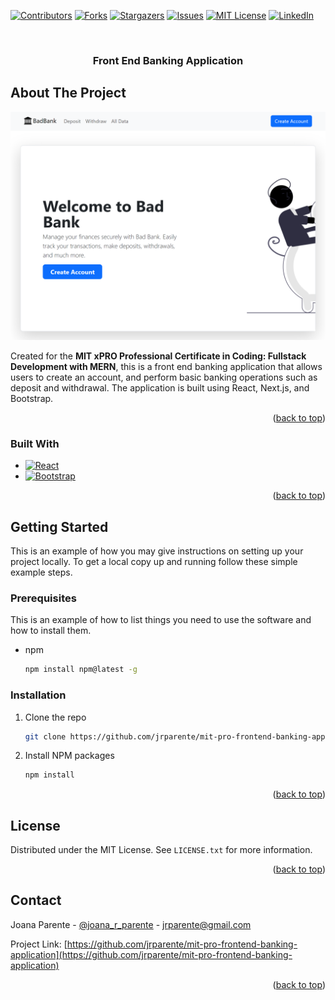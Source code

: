 <a name="readme-top"></a>
[![Contributors][contributors-shield]][contributors-url]
[![Forks][forks-shield]][forks-url]
[![Stargazers][stars-shield]][stars-url]
[![Issues][issues-shield]][issues-url]
[![MIT License][license-shield]][license-url]
[![LinkedIn][linkedin-shield]][linkedin-url]

<!-- PROJECT LOGO -->
<br />
<div align="center">

<h3 align="center">Front End Banking Application</h3>
</div>

<!-- ABOUT THE PROJECT -->

## About The Project

![Product Name Screen Shot][product-screenshot]

Created for the **MIT xPRO Professional Certificate in Coding: Fullstack Development with MERN**, this is a front end banking application that allows users to create an account, and perform basic banking operations such as deposit and withdrawal. The application is built using React, Next.js, and Bootstrap.

<p align="right">(<a href="#readme-top">back to top</a>)</p>

### Built With

- [![React][React.js]][React-url]
- [![Bootstrap][Bootstrap.com]][Bootstrap-url]

<p align="right">(<a href="#readme-top">back to top</a>)</p>

<!-- GETTING STARTED -->

## Getting Started

This is an example of how you may give instructions on setting up your project locally.
To get a local copy up and running follow these simple example steps.

### Prerequisites

This is an example of how to list things you need to use the software and how to install them.

- npm
  ```sh
  npm install npm@latest -g
  ```

### Installation

1. Clone the repo
   ```sh
   git clone https://github.com/jrparente/mit-pro-frontend-banking-application.git
   ```
2. Install NPM packages
   ```sh
   npm install
   ```

<p align="right">(<a href="#readme-top">back to top</a>)</p>

<!-- LICENSE -->

## License

Distributed under the MIT License. See `LICENSE.txt` for more information.

<p align="right">(<a href="#readme-top">back to top</a>)</p>

<!-- CONTACT -->

## Contact

Joana Parente - [@joana_r_parente](https://twitter.com/joana_r_parente) - jrparente@gmail.com

Project Link: [https://github.com/jrparente/mit-pro-frontend-banking-application](https://github.com/jrparente/mit-pro-frontend-banking-application)

<p align="right">(<a href="#readme-top">back to top</a>)</p>

<!-- MARKDOWN LINKS & IMAGES -->
<!-- https://www.markdownguide.org/basic-syntax/#reference-style-links -->

[contributors-shield]: https://img.shields.io/github/contributors/jrparente/mit-pro-frontend-banking-application.svg?style=for-the-badge
[contributors-url]: https://github.com/jrparente/mit-pro-frontend-banking-application/graphs/contributors
[forks-shield]: https://img.shields.io/github/forks/jrparente/mit-pro-frontend-banking-application.svg?style=for-the-badge
[forks-url]: https://github.com/jrparente/mit-pro-frontend-banking-application/network/members
[stars-shield]: https://img.shields.io/github/stars/jrparente/mit-pro-frontend-banking-application.svg?style=for-the-badge
[stars-url]: https://github.com/jrparente/mit-pro-frontend-banking-application/stargazers
[issues-shield]: https://img.shields.io/github/issues/jrparente/mit-pro-frontend-banking-application.svg?style=for-the-badge
[issues-url]: https://github.com/jrparente/mit-pro-frontend-banking-application/issues
[license-shield]: https://img.shields.io/github/license/jrparente/mit-pro-frontend-banking-application.svg?style=for-the-badge
[license-url]: https://github.com/jrparente/mit-pro-frontend-banking-application/blob/master/LICENSE.txt
[linkedin-shield]: https://img.shields.io/badge/-LinkedIn-black.svg?style=for-the-badge&logo=linkedin&colorB=555
[linkedin-url]: https://linkedin.com/in/joanaparente
[product-screenshot]: public/images/screenshot.png
[React.js]: https://img.shields.io/badge/React-20232A?style=for-the-badge&logo=react&logoColor=61DAFB
[React-url]: https://reactjs.org/
[Bootstrap.com]: https://img.shields.io/badge/Bootstrap-563D7C?style=for-the-badge&logo=bootstrap&logoColor=white
[Bootstrap-url]: https://getbootstrap.com
